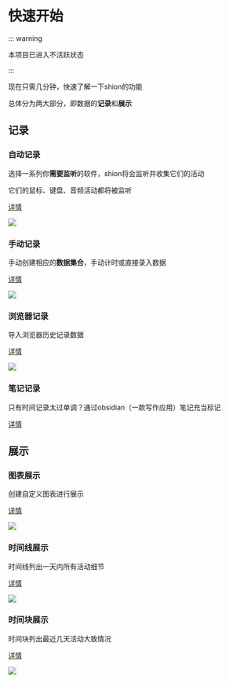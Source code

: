 # 快速开始

::: warning

本项目已进入不活跃状态

::: 

现在只需几分钟，快速了解一下shion的功能

总体分为两大部分，即数据的**记录**和**展示**

## 记录

### 自动记录

选择一系列你**需要监听**的软件，shion将会监听并收集它们的活动

它们的鼠标、键盘、音频活动都将被监听

[详情](./record.md#automatic)

![](https://cdn.jsdelivr.net/gh/shion-app/docs/src/public/assets/zh/record/monitor.png)

### 手动记录

手动创建相应的**数据集合**，手动计时或直接录入数据

[详情](./record.md#manual)

![](https://cdn.jsdelivr.net/gh/shion-app/docs/src/public/assets/zh/record/label.png)

### 浏览器记录

导入浏览器历史记录数据

[详情](./record.md#browser)

![](https://cdn.jsdelivr.net/gh/shion-app/docs/src/public/assets/zh/record/history.png)

### 笔记记录

只有时间记录太过单调？通过obsidian（一款写作应用）笔记充当标记

[详情](./record.md#obsidian)

## 展示

### 图表展示

创建自定义图表进行展示

[详情](./display.md#chart)

![](https://cdn.jsdelivr.net/gh/shion-app/docs/src/public/assets/zh/display/chart.png)

### 时间线展示

时间线列出一天内所有活动细节

[详情](./display.md#timeline)

![](https://cdn.jsdelivr.net/gh/shion-app/docs/src/public/assets/zh/display/timeline.png)

### 时间块展示

时间块列出最近几天活动大致情况

[详情](./display.md#timeblock)

![](https://cdn.jsdelivr.net/gh/shion-app/docs/src/public/assets/zh/display/timeblock.png)

